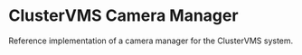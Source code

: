# ClusterVMS Camera Manager

Reference implementation of a camera manager for the ClusterVMS system.
